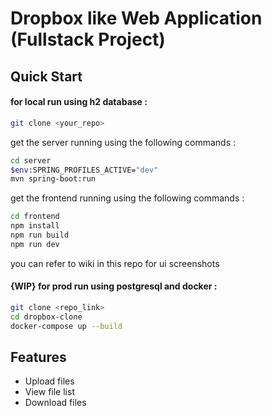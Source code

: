 # Dropbox like Web Application (Fullstack Project)

## Quick Start
#### for local run using h2 database :
```bash
git clone <your_repo>
```
get the server running using the following commands : 
```bash
cd server
$env:SPRING_PROFILES_ACTIVE="dev"
mvn spring-boot:run
```
get the frontend running using the following commands : 
```bash
cd frontend
npm install
npm run build
npm run dev
```
you can refer to wiki in this repo for ui screenshots

#### {WIP} for prod run using postgresql and docker : 
```bash
git clone <repo_link>
cd dropbox-clone
docker-compose up --build
```

## Features
- Upload files
- View file list
- Download files
